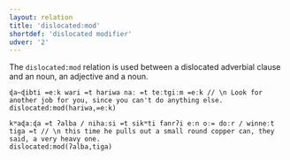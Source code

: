 ```yaml
---
layout: relation
title: 'dislocated:mod'
shortdef: 'dislocated modifier'
udver: '2'
---
```


The `dislocated:mod` relation is used between a dislocated adverbial clause and an noun, an adjective and a noun.

~~~ sdparse
ɖa~ɖibti =eːk wari =t hariwa naː =t teːtgiːm =eːk // \n Look for another job for you, since you can't do anything else.
dislocated:mod(hariwa,=eːk)
~~~

~~~ sdparse
kʷaɖaːɖa =t ʔalba / nihaːsi =t sikʷti fanrʔi eːn oː= doːr / winneːt tiga =t // \n this time he pulls out a small round copper can, they said, a very heavy one.
dislocated:mod(ʔalba,tiga)
~~~


<!-- Interlanguage links updated Ne 5. května 2024, 18:21:10 CEST -->
